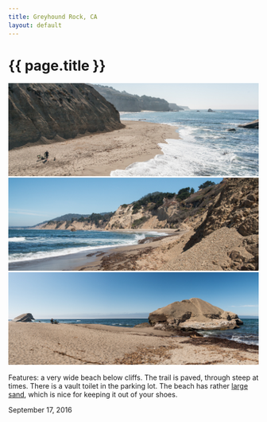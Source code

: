 ```yaml
---
title: Greyhound Rock, CA
layout: default
---
```


# {{ page.title }}

<img src="grb-01.jpg"><br/>
<img src="grb-02.jpg"><br/>
<img src="grb-03.jpg"><br/>

Features: a very wide beach below cliffs.  The trail is paved, through steep 
at times. There is a vault toilet in the parking lot.  The beach has rather [large
sand](grb-sand-01.jpg), which is nice for keeping it out of your shoes.

September 17, 2016
